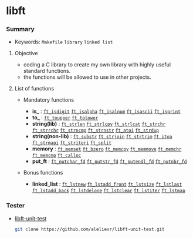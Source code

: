 # libft

### Summary

- Keywords: `Makefile` `library` `linked list` 

1. Objective
    - coding a C library to create my own library with highly useful standard functions.
    - the functions will be allowed to use in other projects.

2. List of functions
    - Mandatory functions
        - **is_** : [`ft_isdigit`](./ft_isdigit.c) [`ft_isalpha`](./ft_isalpha.c) [`ft_isalnum`](./ft_isalnum.c) [`ft_isascii`](./ft_isascii.c) [`ft_isprint`](./ft_isprint.c) 
        - **to_** : [`ft_toupper`](./ft_toupper.c) [`ft_tolower`](./ft_tolower.c)
        - **string(lib)** : [`ft_strlen`](./ft_strlen.c) [`ft_strlcpy`](./ft_strlcpy.c) [`ft_strlcat`](./ft_strlcat.c) [`ft_strchr`](./ft_strchr.c) [`ft_strrchr`](./ft_strrchr.c) [`ft_strncmp`](./ft_strncmp.c) [`ft_strnstr`](./ft_strnstr.c) [`ft_atoi`](./ft_atoi.c) [`ft_strdup`](./ft_strdup.c) 
        - **string(non-lib)** : [`ft_substr`](./ft_substr.c) [`ft_strjoin`](./ft_strjoin.c) [`ft_strtrim`](./ft_strtrim.c) [`ft_itoa`](./ft_itoa.c) [`ft_strmapi`](./ft_strmapi.c) [`ft_striteri`](./ft_striteri.c) [`ft_split`](./ft_split.c) 
        - **memory** : [`ft_memset`](./ft_memset.c) [`ft_bzero`](./ft_bzero.c) [`ft_memcpy`](./ft_memcpy.c) [`ft_memmove`](./ft_memmove.c) [`ft_memchr`](./ft_memchr.c) [`ft_memcmp`](./ft_memcmp.c) [`ft_calloc`](./ft_calloc.c) 
        - **put_ft** : [`ft_putchar_fd`](./ft_putchar_fd.c) [`ft_putstr_fd`](./ft_putstr_fd.c) [`ft_putendl_fd`](./ft_putendl_fd.c) [`ft_putnbr_fd`](./ft_putnbr_fd.c)

    - Bonus functions
        - **linked_list** : [`ft_lstnew`](./ft_lstnew.c) [`ft_lstadd_front`](./ft_lstadd_front.c) [`ft_lstsize`](./ft_lstsize.c) [`ft_lstlast`](./ft_lstlast.c) [`ft_lstadd_back`](./ft_lstadd_back.c) [`ft_lstdelone`](./ft_lstdelone.c) [`ft_lstclear`](./ft_lstclear.c) [`ft_lstiter`](./ft_lstiter.c) [`ft_lstmap`](./ft_lstmap.c) 

### Tester

- [libft-unit-test](https://github.com/alelievr/libft-unit-test)

    ```bash
    git clone https://github.com/alelievr/libft-unit-test.git
    ```